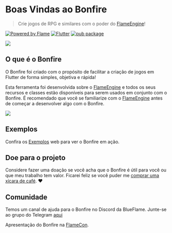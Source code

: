 
# Boas Vindas ao Bonfire

> Crie jogos de RPG e similares com o poder do [FlameEngine](https://flame-engine.org/)!

[![Powered by Flame](https://img.shields.io/badge/Powered%20by-%F0%9F%94%A5-orange.svg)](https://flame-engine.org)
[![Flutter](https://img.shields.io/badge/Made%20with-Flutter-blue.svg)](https://flutter.dev/)
[![pub package](https://img.shields.io/pub/v/bonfire.svg)](https://pub.dev/packages/bonfire)

![](../_media/example.gif)

## O que é o Bonfire

O Bonfire foi criado com o propósito de facilitar a criação de jogos em Flutter de forma simples, objetiva e rápida!

Esta ferramenta foi desenvolvida sobre o [FlameEngine](https://flame-engine.org/) e todos os seus recursos e classes estão disponíveis para serem usados em conjunto com o Bonfire. É recomendado que você se familiarize com o [FlameEngine](https://flame-engine.org/) antes de começar a desenvolver algo com o Bonfire.

![](../_media/perspectiva.png)

## Exemplos

Confira os [Exemplos](/doc/examples?id=bonfire-example) web para ver o Bonfire em ação.

## Doe para o projeto

Considere fazer uma doação se você acha que o Bonfire é útil para você ou que meu trabalho tem valor. Ficarei feliz se você puder me [comprar uma xícara de café](https://www.buymeacoffee.com/rafaelbarbosa). ❤️

## Comunidade

Temos um canal de ajuda para o Bonfire no Discord da BlueFlame. Junte-se ao grupo do Telegram [aqui](https://t.me/bonfire_engine)

Apresentação do Bonfire na [FlameCon](https://www.youtube.com/live/2DdiNrAAuBg?t=2989s).
